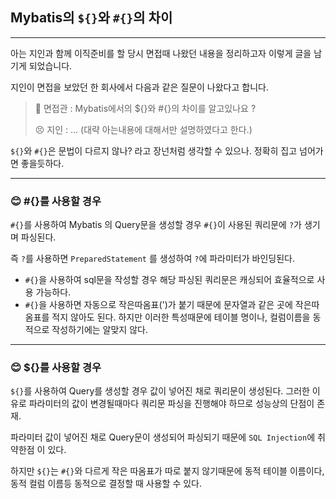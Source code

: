 ## Mybatis의 `${}`와 `#{}`의 차이

---

아는 지인과 함께 이직준비를 할 당시 면접때 나왔던 내용을 정리하고자 이렇게 글을 남기게 되었습니다.

지인이 면접을 보았던 한 회사에서 다음과 같은 질문이 나왔다고 합니다.

> 🧑 면접관 : Mybatis에서의 ${}와 #{}의 차이를 알고있나요 ?
> 
> 😣 지인 : ... (대략 아는내용에 대해서만 설명하였다고 한다.)

`${}`와 `#{}`은 문법이 다르지 않나? 라고 장넌처럼 생각할 수 있으나. 정확히 집고 넘어가면 좋을듯하다.


---

### 😊 #{}를 사용할 경우

`#{}`를 사용하여 Mybatis 의 Query문을 생성할 경우 `#{}`이 사용된 쿼리문에 `?`가 생기며 파싱된다.

즉 `?`를 사용하면 `PreparedStatement` 를 생성하여 `?`에 파라미터가 바인딩된다.


 - `#{}`을 사용하여 sql문을 작성할 경우 해당 파싱된 쿼리문은 캐싱되어 효율적으로 사용 가능하다.
 - `#{}`을 사용하면 자동으로 작은따옴표(')가 붙기 때문에 문자열과 같은 곳에 작은따옴표를 적지 않아도 된다. 하지만 이러한 특성때문에 테이블 명이나, 컬럼이름을 동적으로 작성하기에는 알맞지 않다.

---
### 😊 ${}를 사용할 경우 

`${}`를 사용하여 Query를 생성할 경우 값이 넣어진 채로 쿼리문이 생성된다. 그러한 이유로 파라미터의 값이 변경될때마다
쿼리문 파싱을 진행해야 하므로 성능상의 단점이 존재.

파라미터 값이 넣어진 채로 Query문이 생성되어 파싱되기 때문에 `SQL Injection`에 취약한점 이 있다. 

하지만 `${}`는 `#{}`와 다르게 작은 따옴표가 따로 붙지 않기때문에 동적 테이블 이름이다, 동적 컬럼 이름등 동적으로 결정할 때 사용할 수 있다.
